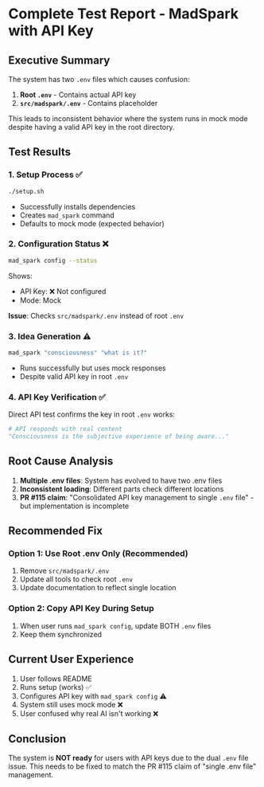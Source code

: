 # Complete Test Report - MadSpark with API Key

## Executive Summary

The system has two `.env` files which causes confusion:
1. **Root `.env`** - Contains actual API key
2. **`src/madspark/.env`** - Contains placeholder

This leads to inconsistent behavior where the system runs in mock mode despite having a valid API key in the root directory.

## Test Results

### 1. Setup Process ✅
```bash
./setup.sh
```
- Successfully installs dependencies
- Creates `mad_spark` command
- Defaults to mock mode (expected behavior)

### 2. Configuration Status ❌
```bash
mad_spark config --status
```
Shows:
- API Key: ❌ Not configured
- Mode: Mock

**Issue**: Checks `src/madspark/.env` instead of root `.env`

### 3. Idea Generation ⚠️
```bash
mad_spark "consciousness" "what is it?"
```
- Runs successfully but uses mock responses
- Despite valid API key in root `.env`

### 4. API Key Verification ✅
Direct API test confirms the key in root `.env` works:
```python
# API responds with real content
"Consciousness is the subjective experience of being aware..."
```

## Root Cause Analysis

1. **Multiple .env files**: System has evolved to have two .env files
2. **Inconsistent loading**: Different parts check different locations
3. **PR #115 claim**: "Consolidated API key management to single `.env` file" - but implementation is incomplete

## Recommended Fix

### Option 1: Use Root .env Only (Recommended)
1. Remove `src/madspark/.env` 
2. Update all tools to check root `.env`
3. Update documentation to reflect single location

### Option 2: Copy API Key During Setup
1. When user runs `mad_spark config`, update BOTH `.env` files
2. Keep them synchronized

## Current User Experience

1. User follows README
2. Runs setup (works) ✅
3. Configures API key with `mad_spark config` ⚠️
4. System still uses mock mode ❌
5. User confused why real AI isn't working ❌

## Conclusion

The system is **NOT ready** for users with API keys due to the dual `.env` file issue. This needs to be fixed to match the PR #115 claim of "single .env file" management.